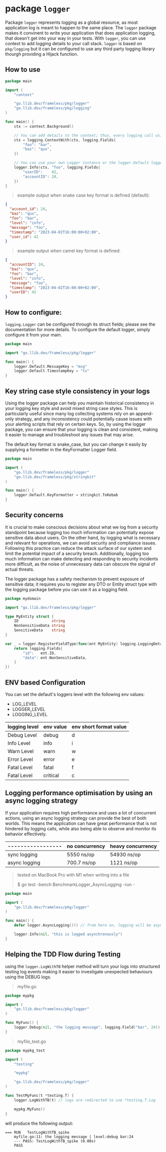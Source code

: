 # package `logger`

Package `logger` represents logging as a global resource, as most application log is meant to happen to the same place.
The `logger` package makes it convinent to write your application that does application logging, that doesn't get into your way in your tests.
With `logger`, you can use context to add logging details to your call stack.
`logger` is based on `pkg/logging` but it can be configured to use any third party logging library thourgh providing a Hijack function.

## How to use

```go
package main

import (
	"context"

	"go.llib.dev/frameless/pkg/logger"
	"go.llib.dev/frameless/pkg/logging"
)

func main() {
	ctx := context.Background()

	// You can add details to the context; thus, every logging call using this context will inherit the details.
	ctx = logging.ContextWith(ctx, logging.Fields{
		"foo": "bar",
		"baz": "qux",
	})

	// You can use your own Logger instance or the logger.Default logger instance if you plan to log to the STDOUT. 
	logger.Info(ctx, "foo", logging.Fields{
		"userID":    42,
		"accountID": 24,
	})
}

```

> example output when snake case key format is defined (default):

```json
{
  "account_id": 24,
  "baz": "qux",
  "foo": "bar",
  "level": "info",
  "message": "foo",
  "timestamp": "2023-04-02T16:00:00+02:00",
  "user_id": 42
}
```

> example output when camel key format is defined:

```json
{
  "accountID": 24,
  "baz": "qux",
  "foo": "bar",
  "level": "info",
  "message": "foo",
  "timestamp": "2023-04-02T16:00:00+02:00",
  "userID": 42
}
```

## How to configure:

`logging.Logger` can be configured through its struct fields; please see the documentation for more details.
To configure the default logger, simply configure it from your main.

```go
package main

import "go.llib.dev/frameless/pkg/logger"

func main() {
	logger.Default.MessageKey = "msg"
	logger.Default.TimestampKey = "ts"
}
```

## Key string case style consistency in your logs

Using the logger package can help you maintain historical consistency in your logging key style
and avoid mixed string case styles.
This is particularly useful since many log collecting systems rely on an append-only strategy,
and any inconsistency could potentially cause issues with your alerting scripts that rely on certain keys.
So, by using the logger package, you can ensure that your logging is clean and consistent,
making it easier to manage and troubleshoot any issues that may arise.

The default key format is snake_case, but you can change it easily by supplying a formetter in the KeyFormatter Logger
field.

```go
package main

import (
	"go.llib.dev/frameless/pkg/logger"
	"go.llib.dev/frameless/pkg/stringkit"
)

func main() {
	logger.Default.KeyFormatter = stringkit.ToKebab
}

```

## Security concerns

It is crucial to make conscious decisions about what we log from a security standpoint
because logging too much information can potentially expose sensitive data about users.
On the other hand, by logging what is necessary and relevant for operations,
we can avoid security and compliance issues.
Following this practice can reduce the attack surface of our system and limit the potential impact of a security breach.
Additionally, logging too much information can make detecting and responding to security incidents more difficult,
as the noise of unnecessary data can obscure the signal of actual threats.

The logger package has a safety mechanism to prevent exposure of sensitive data;
it requires you to register any DTO or Entity struct type with the logging package
before you can use it as a logging field.

```go
package mydomain

import "go.llib.dev/frameless/pkg/logger"

type MyEntity struct {
	ID               string
	NonSensitiveData string
	SensitiveData    string
}

var _ = logger.RegisterFieldType(func(ent MyEntity) logging.LoggingDetail {
	return logging.Fields{
		"id":   ent.ID,
		"data": ent.NonSensitiveData,
	}
})

```

## ENV based Configuration

You can set the default's loggers level with the following env values:

- LOG_LEVEL
- LOGGER_LEVEL
- LOGGING_LEVEL

| logging level | env value | env short format value |
|---------------|-----------|------------------------|
| Debug Level   | 	debug    | d                      | 
| Info Level    | 	info     | i                      | 
| Warn Level    | 	warn     | w                      | 
| Error Level   | 	error    | e                      | 
| Fatal Level   | 	fatal    | f                      | 
| Fatal Level   | 	critical | c                      | 

## Logging performance optimisation by using an async logging strategy

If your application requires high performance and uses a lot of concurrent actions,
using an async logging strategy can provide the best of both worlds.
This means the application can have great performance that is not hindered by logging calls,
while also being able to observe and monitor its behavior effectively.

| ----------------- | no concurrency | heavy concurrency |
|-------------------|----------------|-------------------|
| sync logging      | 5550 ns/op     | 54930 ns/op       |
| async logging     | 700.7 ns/op    | 1121 ns/op        |

> tested on MacBook Pro with M1 when writing into a file
>
> $ go test -bench BenchmarkLogger_AsyncLogging -run -

```go
package main

import (
	"go.llib.dev/frameless/pkg/logger"
)

func main() {
	defer logger.AsyncLogging()() // from here on, logging will be async

	logger.Info(nil, "this is logged asynchronously")
}
```

## Helping the TDD Flow during Testing

using the `logger.LogWithTB` helper method will turn your logs into structured testing log events
making it easier to investigate unexpected behaviours using the DEBUG logs.


> myfile.go

```go
package mypkg

import (
	"go.llib.dev/frameless/pkg/logger"
)

func MyFunc() {
	logger.Debug(nil, "the logging message", logging.Field("bar", 24))
}
```

> myfile_test.go

```go
package mypkg_test

import (
	"testing"

	"mypkg"

	"go.llib.dev/frameless/pkg/logger"
)

func TestMyFunc(t *testing.T) {
	logger.LogWithTB(t) // logs are redirected to use *testing.T.Log  

	mypkg.MyFunc()
}

```

will produce the following output:

```text
=== RUN   TestLogWithTB_spike
	myfile.go:11: the logging message | level:debug bar:24
	--- PASS: TestLogWithTB_spike (0.00s)
	PASS
```
